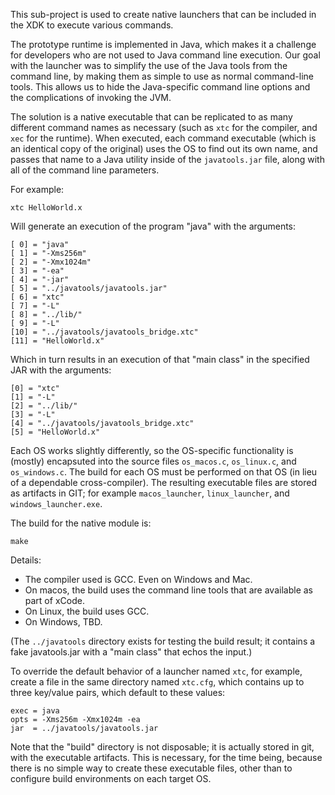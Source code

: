 This sub-project is used to create native launchers that can be included in the XDK to execute various
commands.

The prototype runtime is implemented in Java, which makes it a challenge for developers who are not
used to Java command line execution. Our goal with the launcher was to simplify the use of the Java
tools from the command line, by making them as simple to use as normal command-line tools. This
allows us to hide the Java-specific command line options and the complications of invoking the JVM.

The solution is a native executable that can be replicated to as many different command names as
necessary (such as `xtc` for the compiler, and `xec` for the runtime). When executed, each command
executable (which is an identical copy of the original) uses the OS to find out its own name, and
passes that name to a Java utility inside of the `javatools.jar` file, along with all of the command
line parameters.

For example:

    xtc HelloWorld.x
   
Will generate an execution of the program "java" with the arguments:

    [ 0] = "java"
    [ 1] = "-Xms256m"
    [ 2] = "-Xmx1024m"
    [ 3] = "-ea"
    [ 4] = "-jar"
    [ 5] = "../javatools/javatools.jar"
    [ 6] = "xtc"
    [ 7] = "-L"
    [ 8] = "../lib/"
    [ 9] = "-L"
    [10] = "../javatools/javatools_bridge.xtc"
    [11] = "HelloWorld.x"

Which in turn results in an execution of that "main class" in the specified JAR with the arguments:

    [0] = "xtc"
    [1] = "-L"
    [2] = "../lib/"
    [3] = "-L"
    [4] = "../javatools/javatools_bridge.xtc"
    [5] = "HelloWorld.x"

Each OS works slightly differently, so the OS-specific functionality is (mostly) encapsuted into the
source files `os_macos.c`, `os_linux.c`, and `os_windows.c`. The build for each OS must be performed
on that OS (in lieu of a dependable cross-compiler). The resulting executable files are stored as
artifacts in GIT; for example `macos_launcher`, `linux_launcher`, and `windows_launcher.exe`.

The build for the native module is:

    make

Details:

* The compiler used is GCC. Even on Windows and Mac.
* On macos, the build uses the command line tools that are available as part of xCode.
* On Linux, the build uses GCC.
* On Windows, TBD.

(The `../javatools` directory exists for testing the build result; it contains a fake javatools.jar
with a "main class" that echos the input.)

To override the default behavior of a launcher named `xtc`, for example, create a file in the same
directory named `xtc.cfg`, which contains up to three key/value pairs, which default to these values:

    exec = java
    opts = -Xms256m -Xmx1024m -ea
    jar  = ../javatools/javatools.jar

Note that the "build" directory is not disposable; it is actually stored in git, with the executable
artifacts. This is necessary, for the time being, because there is no simple way to create these
executable files, other than to configure build environments on each target OS.
